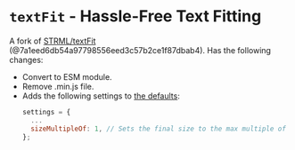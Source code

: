 # `textFit` - Hassle-Free Text Fitting

A fork of [STRML/textFit](https://github.com/STRML/textFit) (@7a1eed6db54a97798556eed3c57b2ce1f87dbab4). Has the following changes:

- Convert to ESM module.
- Remove .min.js file.
- Adds the following settings to [the defaults](https://github.com/STRML/textFit#default-settings):
  ```js
  settings = {
    ...
    sizeMultipleOf: 1, // Sets the final size to the max multiple of this. Useful when a font requires the font size to be a multiple of a number for optimal rendering.
  };
  ```
